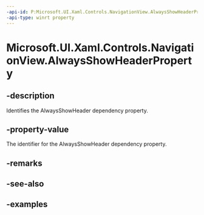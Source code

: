 ```yaml
---
-api-id: P:Microsoft.UI.Xaml.Controls.NavigationView.AlwaysShowHeaderProperty
-api-type: winrt property
---
```

<!-- Property syntax.
public DependencyProperty AlwaysShowHeaderProperty { get; }
-->

# Microsoft.UI.Xaml.Controls.NavigationView.AlwaysShowHeaderProperty


## -description

Identifies the AlwaysShowHeader dependency property.


## -property-value

The identifier for the AlwaysShowHeader dependency property.


## -remarks


## -see-also


## -examples


